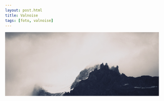 ```yaml
---
layout: post.html
title: Valnoise
tags: [foto, valnoise]
---
```


![Valnoise](/assets/images/logs/valnoise.jpg)

